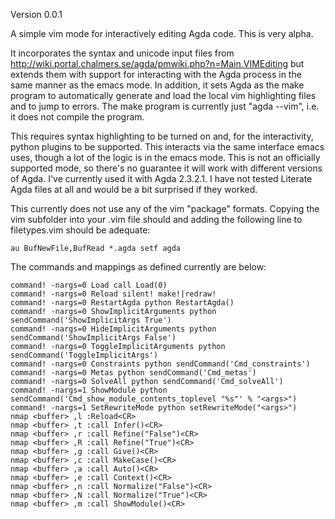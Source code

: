Version 0.0.1

A simple vim mode for interactively editing Agda code.  This is very alpha.

It incorporates the syntax and unicode input files from <http://wiki.portal.chalmers.se/agda/pmwiki.php?n=Main.VIMEditing>
but extends them with support for interacting with the Agda process in the same manner as the emacs mode.  In addition,
it sets Agda as the make program to automatically generate and load the local vim highlighting files and to jump
to errors.  The make program is currently just "agda --vim", i.e. it does not compile the program.

This requires syntax highlighting to be turned on and, for the interactivity, python plugins to be supported.  This
interacts via the same interface emacs uses, though a lot of the logic is in the emacs mode.  This is not an officially
supported mode, so there's no guarantee it will work with different versions of Agda.  I've currently used it with
Agda 2.3.2.1.  I have not tested Literate Agda files at all and would be a bit surprised if they worked.

This currently does not use any of the vim "package" formats.  Copying the vim subfolder into your .vim file
should and adding the following line to filetypes.vim should be adequate:

    au BufNewFile,BufRead *.agda setf agda

The commands and mappings as defined currently are below:

    command! -nargs=0 Load call Load(0)
    command! -nargs=0 Reload silent! make!|redraw!
    command! -nargs=0 RestartAgda python RestartAgda()
    command! -nargs=0 ShowImplicitArguments python sendCommand('ShowImplicitArgs True')
    command! -nargs=0 HideImplicitArguments python sendCommand('ShowImplicitArgs False')
    command! -nargs=0 ToggleImplicitArguments python sendCommand('ToggleImplicitArgs')
    command! -nargs=0 Constraints python sendCommand('Cmd_constraints')
    command! -nargs=0 Metas python sendCommand('Cmd_metas')
    command! -nargs=0 SolveAll python sendCommand('Cmd_solveAll')
    command! -nargs=1 ShowModule python sendCommand('Cmd_show_module_contents_toplevel "%s"' % "<args>")
    command! -nargs=1 SetRewriteMode python setRewriteMode("<args>")
    nmap <buffer> ,l :Reload<CR>
    nmap <buffer> ,t :call Infer()<CR>
    nmap <buffer> ,r :call Refine("False")<CR>
    nmap <buffer> ,R :call Refine("True")<CR>
    nmap <buffer> ,g :call Give()<CR>
    nmap <buffer> ,c :call MakeCase()<CR>
    nmap <buffer> ,a :call Auto()<CR>
    nmap <buffer> ,e :call Context()<CR>
    nmap <buffer> ,n :call Normalize("False")<CR>
    nmap <buffer> ,N :call Normalize("True")<CR>
    nmap <buffer> ,m :call ShowModule()<CR>
